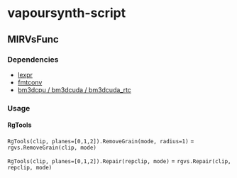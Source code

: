 # vapoursynth-script

## MIRVsFunc

### Dependencies

- [lexpr](https://github.com/AkarinVS/vapoursynth-plugin)
- [fmtconv](https://github.com/EleonoreMizo/fmtconv)
- [bm3dcpu / bm3dcuda / bm3dcuda_rtc](https://github.com/WolframRhodium/VapourSynth-BM3DCUDA)

### Usage

#### RgTools

`RgTools(clip, planes=[0,1,2]).RemoveGrain(mode, radius=1)` = `rgvs.RemoveGrain(clip, mode)`

`RgTools(clip, planes=[0,1,2]).Repair(repclip, mode)` = `rgvs.Repair(clip, repclip, mode)`